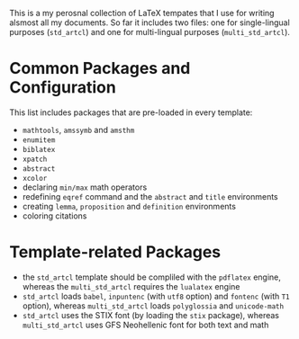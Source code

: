 This is a my perosnal collection of LaTeX tempates that I use for writing alsmost all my documents. So far it includes two files: one for single-lingual purposes (`std_artcl`) and one for multi-lingual purposes (`multi_std_artcl`).

Common Packages and Configuration
====================================

This list includes packages that are pre-loaded in every template:

* `mathtools`, `amssymb` and `amsthm`
* `enumitem` 
* `biblatex`
* `xpatch`
* `abstract`
* `xcolor`
* declaring `min/max` math operators
* redefining `eqref` command and the `abstract` and `title` environments
* creating `lemma`, `proposition` and `definition` environments
* coloring citations

Template-related Packages
===========================

* the `std_artcl` template should be compliled with the `pdflatex` engine, whereas the `multi_std_artcl` requires the `lualatex` engine
* `std_artcl` loads `babel`, `inpuntenc` (with `utf8` option) and `fontenc` (with `T1` option), whereas `multi_std_artcl` loads `polyglossia` and `unicode-math`
* `std_artcl`  uses the STIX font (by loading the `stix` package), whereas `multi_std_artcl` uses GFS Neohellenic font for both text and math
